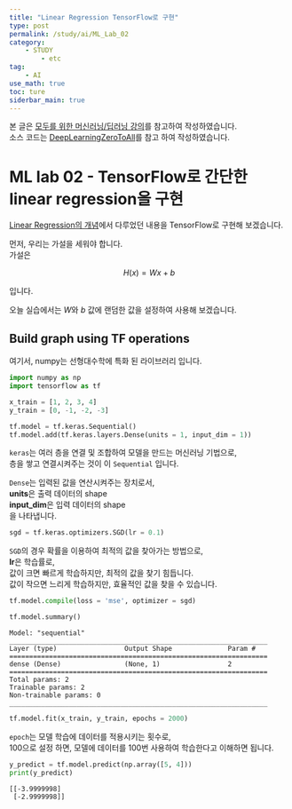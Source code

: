 ```yaml
---
title: "Linear Regression TensorFlow로 구현"
type: post
permalink: /study/ai/ML_Lab_02
category: 
    - STUDY
        - etc
tag:
    - AI
use_math: true
toc: ture
siderbar_main: true
---
```

본 글은 [모두를 위한 머신러닝/딥러닝 강의](https://hunkim.github.io/ml/)를 참고하여 작성하였습니다.  
소스 코드는 [DeepLearningZeroToAll](https://github.com/hunkim/DeepLearningZeroToAll)를 참고 하여 작성하였습니다.

# ML lab 02 - TensorFlow로 간단한 linear regression을 구현
[Linear Regression의 개념](https://hodurie.github.io/study/ai/ML_Lec_02)에서 다루었던 내용을 TensorFlow로 구현해 보겠습니다.

먼저, 우리는 가설을 세워야 합니다.  
가설은  

$$ H(x) = Wx + b $$

입니다.  

오늘 실습에서는 $W$와 $b$ 값에 랜덤한 값을 설정하여 사용해 보겠습니다. 

## Build graph using TF operations

여기서, numpy는 선형대수학에 특화 된 라이브러리 입니다.


```python
import numpy as np
import tensorflow as tf
```


```python
x_train = [1, 2, 3, 4]
y_train = [0, -1, -2, -3]

tf.model = tf.keras.Sequential()
tf.model.add(tf.keras.layers.Dense(units = 1, input_dim = 1))
```

`keras`는 여러 층을 연결 및 조합하여 모델을 만드는 머신러닝 기법으로,    
층을 쌓고 연결시켜주는 것이 이 `Sequential` 입니다.

`Dense`는 입력된 값을 연산시켜주는 장치로서,  
**units**은 출력 데이터의 shape  
**input_dim**은 입력 데이터의 shape  
을 나타냅니다.  


```python
sgd = tf.keras.optimizers.SGD(lr = 0.1)
```

`SGD`의 경우 확률을 이용하여 최적의 값을 찾아가는 방법으로,  
**lr**은 학습률로,  
값이 크면 빠르게 학습하지만, 최적의 값을 찾기 힘듭니다.  
값이 작으면 느리게 학습하지만, 효율적인 값을 찾을 수 있습니다.


```python
tf.model.compile(loss = 'mse', optimizer = sgd)
```


```python
tf.model.summary()
```

    Model: "sequential"
    _________________________________________________________________
    Layer (type)                 Output Shape              Param #   
    =================================================================
    dense (Dense)                (None, 1)                 2         
    =================================================================
    Total params: 2
    Trainable params: 2
    Non-trainable params: 0
    _________________________________________________________________
    


```python
tf.model.fit(x_train, y_train, epochs = 2000)
```

`epoch`는 모델 학습에 데이터를 적용시키는 횟수로,  
100으로 설정 하면, 모델에 데이터를 100번 사용하여 학습한다고 이해하면 됩니다.


```python
y_predict = tf.model.predict(np.array([5, 4]))
print(y_predict)
```

    [[-3.9999998]
     [-2.9999998]]
    
